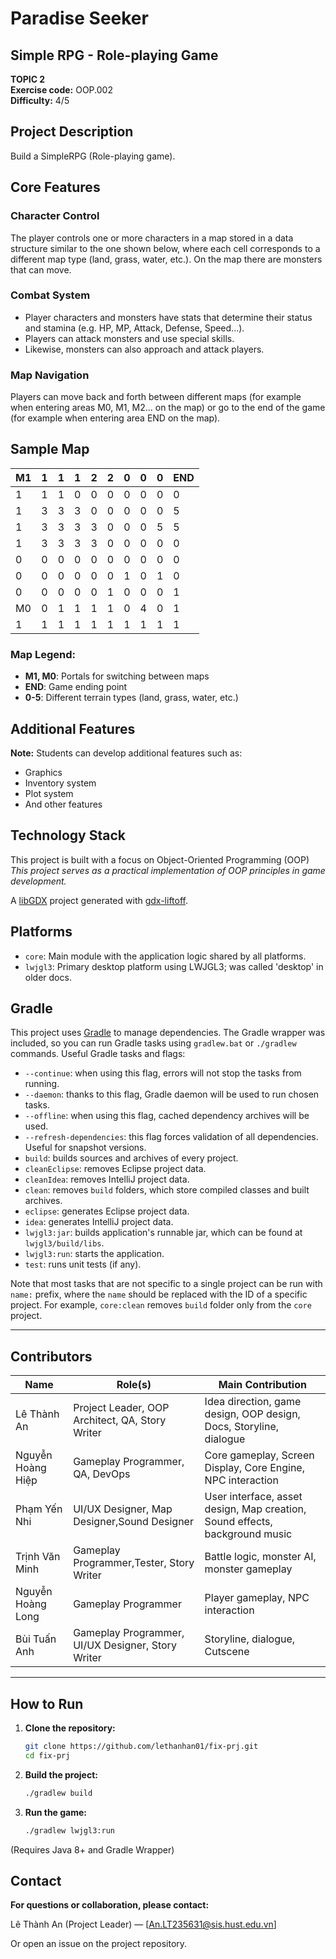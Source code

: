# Paradise Seeker 
## Simple RPG - Role-playing Game

**TOPIC 2**  
**Exercise code:** OOP.002  
**Difficulty:** 4/5

## Project Description
Build a SimpleRPG (Role-playing game).

## Core Features

### Character Control
The player controls one or more characters in a map stored in a data structure similar to the one shown below, where each cell corresponds to a different map type (land, grass, water, etc.). On the map there are monsters that can move.

### Combat System
- Player characters and monsters have stats that determine their status and stamina (e.g. HP, MP, Attack, Defense, Speed...).
- Players can attack monsters and use special skills.
- Likewise, monsters can also approach and attack players.

### Map Navigation
Players can move back and forth between different maps (for example when entering areas M0, M1, M2... on the map) or go to the end of the game (for example when entering area END on the map).

## Sample Map

| M1 | 1 | 1 | 1 | 2 | 2 | 0 | 0 | 0 | END |
|----|---|---|---|---|---|---|---|---|-----|
| 1  | 1 | 1 | 0 | 0 | 0 | 0 | 0 | 0 | 0   |
| 1  | 3 | 3 | 3 | 0 | 0 | 0 | 0 | 0 | 5   |
| 1  | 3 | 3 | 3 | 3 | 0 | 0 | 0 | 5 | 5   |
| 1  | 3 | 3 | 3 | 3 | 0 | 0 | 0 | 0 | 0   |
| 0  | 0 | 0 | 0 | 0 | 0 | 0 | 0 | 0 | 0   |
| 0  | 0 | 0 | 0 | 0 | 0 | 1 | 0 | 1 | 0   |
| 0  | 0 | 0 | 0 | 0 | 1 | 0 | 0 | 0 | 1   |
| M0 | 0 | 1 | 1 | 1 | 1 | 0 | 4 | 0 | 1   |
| 1  | 1 | 1 | 1 | 1 | 1 | 1 | 1 | 1 | 1   |

### Map Legend:
- **M1, M0**: Portals for switching between maps
- **END**: Game ending point
- **0-5**: Different terrain types (land, grass, water, etc.)

## Additional Features

**Note:** Students can develop additional features such as:
- Graphics
- Inventory system
- Plot system
- And other features

## Technology Stack

This project is built with a focus on Object-Oriented Programming (OOP)
*This project serves as a practical implementation of OOP principles in game development.*

A [libGDX](https://libgdx.com/) project generated with [gdx-liftoff](https://github.com/libgdx/gdx-liftoff).

## Platforms

- `core`: Main module with the application logic shared by all platforms.
- `lwjgl3`: Primary desktop platform using LWJGL3; was called 'desktop' in older docs.

## Gradle

This project uses [Gradle](https://gradle.org/) to manage dependencies.
The Gradle wrapper was included, so you can run Gradle tasks using `gradlew.bat` or `./gradlew` commands.
Useful Gradle tasks and flags:

- `--continue`: when using this flag, errors will not stop the tasks from running.
- `--daemon`: thanks to this flag, Gradle daemon will be used to run chosen tasks.
- `--offline`: when using this flag, cached dependency archives will be used.
- `--refresh-dependencies`: this flag forces validation of all dependencies. Useful for snapshot versions.
- `build`: builds sources and archives of every project.
- `cleanEclipse`: removes Eclipse project data.
- `cleanIdea`: removes IntelliJ project data.
- `clean`: removes `build` folders, which store compiled classes and built archives.
- `eclipse`: generates Eclipse project data.
- `idea`: generates IntelliJ project data.
- `lwjgl3:jar`: builds application's runnable jar, which can be found at `lwjgl3/build/libs`.
- `lwjgl3:run`: starts the application.
- `test`: runs unit tests (if any).

Note that most tasks that are not specific to a single project can be run with `name:` prefix, where the `name` should be replaced with the ID of a specific project.
For example, `core:clean` removes `build` folder only from the `core` project.

---

## Contributors

| Name                   | Role(s)                      | Main Contribution            |
|------------------------|------------------------------|------------------------------|
| Lê Thành An            | Project Leader, OOP Architect, QA, Story Writer | Idea direction, game design, OOP design, Docs, Storyline, dialogue  |
| Nguyễn Hoàng Hiệp      | Gameplay Programmer, QA, DevOps        | Core gameplay, Screen Display, Core Engine, NPC interaction |
| Phạm Yến Nhi           | UI/UX Designer, Map Designer,Sound Designer  | User interface, asset design, Map creation, Sound effects, background music|
| Trịnh Văn Minh         | Gameplay Programmer,Tester, Story Writer | Battle logic, monster AI, monster gameplay    |
| Nguyễn Hoàng Long      | Gameplay Programmer        | Player gameplay, NPC interaction   |
| Bùi Tuấn Anh           | Gameplay Programmer, UI/UX Designer, Story Writer    | Storyline, dialogue, Cutscene  |

---

## How to Run

1. **Clone the repository:**  
   ```bash
   git clone https://github.com/lethanhan01/fix-prj.git
   cd fix-prj
2. **Build the project:**
   ```bash
   ./gradlew build
3. **Run the game:**
   ```bash
   ./gradlew lwjgl3:run
   
  (Requires Java 8+ and Gradle Wrapper)
## Contact
**For questions or collaboration, please contact:**

Lê Thành An (Project Leader) — [An.LT235631@sis.hust.edu.vn]

Or open an issue on the project repository.

